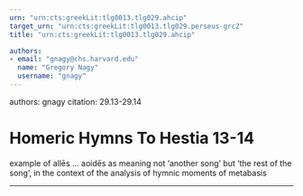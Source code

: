 ```yaml
---
urn: "urn:cts:greekLit:tlg0013.tlg029.ahcip"
target_urn: "urn:cts:greekLit:tlg0013.tlg029.perseus-grc2"
title: "urn:cts:greekLit:tlg0013.tlg029.ahcip"

authors:
- email: "gnagy@chs.harvard.edu"
  name: "Gregory Nagy"
  username: "gnagy"
---
```


authors: gnagy
citation: 29.13-29.14

# Homeric Hymns To Hestia 13-14

<p>example of allēs … aoidēs as meaning not ‘another song’ but ‘the rest of the song’, in the context of the analysis of hymnic moments of metabasis</p>

---

